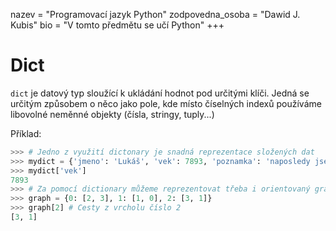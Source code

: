 nazev = "Programovací jazyk Python"
zodpovedna_osoba = "Dawid J. Kubis"
bio = "V tomto předmětu se učí Python"
+++
# Dict

`dict` je datový typ sloužící k ukládání hodnot pod určitými klíči. Jedná se určitým způsobem o něco jako pole, kde místo číselných indexů používáme libovolné neměnné objekty (čísla, stringy, tuply...)

Příklad:
```python
>>> # Jedno z využití dictonary je snadná reprezentace složených dat
>>> mydict = {'jmeno': 'Lukáš', 'vek': 7893, 'poznamka': 'naposledy jsem to přestal počítat před 7893 lety'}
>>> mydict['vek']
7893
>>> # Za pomocí dictionary můžeme reprezentovat třeba i orientovaný graf.
>>> graph = {0: [2, 3], 1: [1, 0], 2: [3, 1]}
>>> graph[2] # Cesty z vrcholu číslo 2
[3, 1]
```
